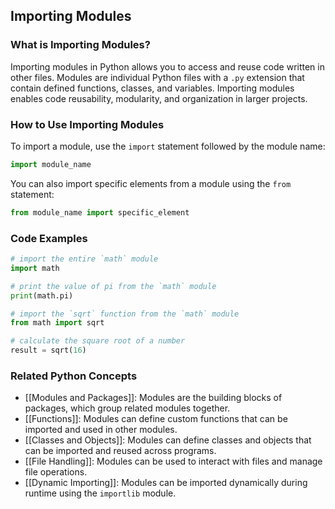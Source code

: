 ## Importing Modules

### What is Importing Modules?

Importing modules in Python allows you to access and reuse code written in other files. Modules are individual Python files with a `.py` extension that contain defined functions, classes, and variables. Importing modules enables code reusability, modularity, and organization in larger projects.

### How to Use Importing Modules

To import a module, use the `import` statement followed by the module name:

```python
import module_name
```

You can also import specific elements from a module using the `from` statement:

```python
from module_name import specific_element
```

### Code Examples

```python
# import the entire `math` module
import math

# print the value of pi from the `math` module
print(math.pi)
```

```python
# import the `sqrt` function from the `math` module
from math import sqrt

# calculate the square root of a number
result = sqrt(16)
```

### Related Python Concepts

- [[Modules and Packages]]: Modules are the building blocks of packages, which group related modules together.
- [[Functions]]: Modules can define custom functions that can be imported and used in other modules.
- [[Classes and Objects]]: Modules can define classes and objects that can be imported and reused across programs.
- [[File Handling]]: Modules can be used to interact with files and manage file operations.
- [[Dynamic Importing]]: Modules can be imported dynamically during runtime using the `importlib` module.
